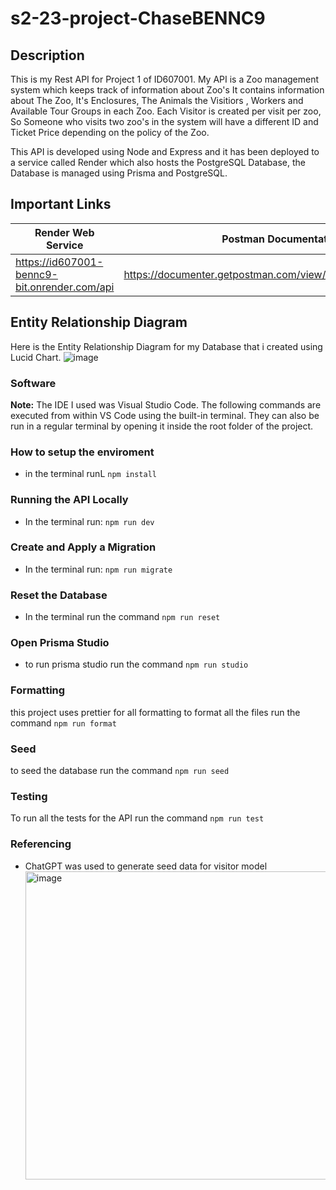 # s2-23-project-ChaseBENNC9

## Description

This is my Rest API for Project 1 of ID607001. My API is a Zoo management system which keeps track of information about Zoo's It contains information about The Zoo, It's Enclosures, The Animals the Visitiors , Workers and Available Tour Groups in each Zoo. Each Visitor is created per visit per zoo, So Someone who visits two zoo's in the system will have a different ID and Ticket Price depending on the policy of the Zoo.

This API is developed using Node and Express and it has been deployed to a service called Render which also hosts the PostgreSQL Database, the Database is managed using Prisma and PostgreSQL.

## Important Links

| Render Web Service                           | Postman Documentation                                      |
| -------------------------------------------- | ---------------------------------------------------------- |
| https://id607001-bennc9-bit.onrender.com/api | https://documenter.getpostman.com/view/28768657/2s9Y5csKZr |

## Entity Relationship Diagram

Here is the Entity Relationship Diagram for my Database that i created using Lucid Chart.
![image](https://github.com/otago-polytechnic-bit-courses/s2-23-project-ChaseBENNC9/assets/104808214/c840f923-782f-4139-afb5-4c1d1f76fa8d)

### Software

**Note:** The IDE I used was Visual Studio Code. The following commands are executed from within VS Code using the built-in terminal. They can also be run in a regular terminal by opening it inside the root folder of the project.

### How to setup the enviroment

- in the terminal runL `npm install`

### Running the API Locally

- In the terminal run: `npm run dev`

### Create and Apply a Migration

- In the terminal run: `npm run migrate`

### Reset the Database

- In the terminal run the command `npm run reset`

### Open Prisma Studio

- to run prisma studio run the command `npm run studio`

### Formatting

this project uses prettier for all formatting
to format all the files run the command `npm run format`

### Seed
to seed the database run the command `npm run seed`

### Testing
To run all the tests for the API run the command `npm run test`


### Referencing
- ChatGPT was used to generate seed data for visitor model
  <img width="493" alt="image" src="https://github.com/otago-polytechnic-bit-courses/s2-23-project-ChaseBENNC9/assets/104808214/34eb6720-32b0-405d-b476-f61ea8b8dec0">

